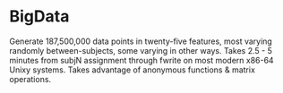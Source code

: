 # BigData
Generate 187,500,000 data points in twenty-five features, most varying randomly between-subjects, some varying in other ways. Takes 2.5 - 5 minutes from subjN assignment through fwrite on most modern x86-64 Unixy systems. Takes advantage of anonymous functions &amp; matrix operations.
